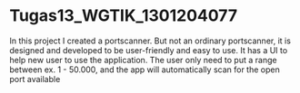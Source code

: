 # Tugas13_WGTIK_1301204077
In this project I created a portscanner. But not an ordinary portscanner, it is designed and developed to be user-friendly and easy to use. It has a UI to help new user to use the application. The user only need to put a range between ex. 1 - 50.000, and the app will automatically scan for the open port available

